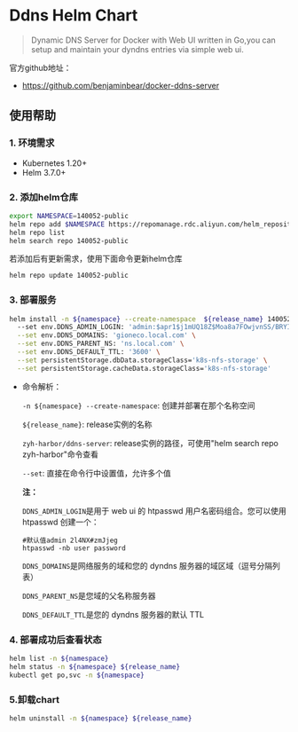 # Ddns Helm Chart
> Dynamic DNS Server for Docker with Web UI written in Go,you can setup and maintain your dyndns entries via simple web ui.

官方github地址： 

- https://github.com/benjaminbear/docker-ddns-server


## 使用帮助

### 1. 环境需求
- Kubernetes 1.20+
- Helm 3.7.0+

### 2. 添加helm仓库
```bash
export NAMESPACE=140052-public
helm repo add $NAMESPACE https://repomanage.rdc.aliyun.com/helm_repositories/$NAMESPACE --username=jPm8Z0 --password=EXr5KzbS1G
helm repo list 
helm search repo 140052-public
```

若添加后有更新需求，使用下面命令更新helm仓库
```bash
helm repo update 140052-public
```
### 3. 部署服务
```bash
helm install -n ${namespace} --create-namespace  ${release_name} 140052-public/ddns-server
  --set env.DDNS_ADMIN_LOGIN: 'admin:$apr1$j1mUQ18Z$Moa8a7FOwjvnSS/BRYIgm0' \
  --set env.DDNS_DOMAINS: 'gioneco.local.com' \
  --set env.DDNS_PARENT_NS: 'ns.local.com' \
  --set env.DDNS_DEFAULT_TTL: '3600' \
  --set persistentStorage.dbData.storageClass='k8s-nfs-storage' \
  --set persistentStorage.cacheData.storageClass='k8s-nfs-storage'
```
- 命令解析：

    `-n ${namespace} --create-namespace`: 创建并部署在那个名称空间

    `${release_name}`: release实例的名称

    `zyh-harbor/ddns-server`: release实例的路径，可使用"helm search repo zyh-harbor"命令查看

    `--set`: 直接在命令行中设置值，允许多个值

    **注：**

    `DDNS_ADMIN_LOGIN`是用于 web ui 的 htpasswd 用户名密码组合。您可以使用 htpasswd 创建一个：
    
    ```shell
    #默认值admin 2l4NX#zmJjeg
    htpasswd -nb user password
    ```
    
    `DDNS_DOMAINS`是网络服务的域和您的 dyndns 服务器的域区域（逗号分隔列表）
    
    `DDNS_PARENT_NS`是您域的父名称服务器
    
    `DDNS_DEFAULT_TTL`是您的 dyndns 服务器的默认 TTL

### 4. 部署成功后查看状态
```bash
helm list -n ${namespace}
helm status -n ${namespace} ${release_name}
kubectl get po,svc -n ${namespace}
```

### 5.卸载chart
```bash
helm uninstall -n ${namespace} ${release_name}
```

